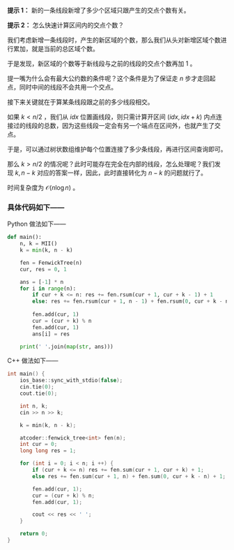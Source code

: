 **提示 1：** 新的一条线段新增了多少个区域只跟产生的交点个数有关。

**提示 2：** 怎么快速计算区间内的交点个数？

我们考虑新增一条线段时，产生的新区域的个数，那么我们从头对新增区域个数进行累加，就是当前的总区域个数。

于是发现，新区域的个数等于新线段与之前的线段的交点个数再加 $1$ 。

提一嘴为什么会有最大公约数的条件呢？这个条件是为了保证走 $n$ 步才走回起点，同时中间的线段不会共用一个交点。

接下来关键就在于算某条线段跟之前的多少线段相交。

如果 $k\lt n/2$ ，我们从 $idx$ 位置画线段，则只需计算开区间 $(idx,idx+k)$ 内点连接过的线段的总数，因为这些线段一定会有另一个端点在区间外，也就产生了交点。

于是，可以通过树状数组维护每个位置连接了多少条线段，再进行区间查询即可。

那么 $k\gt n/2$ 的情况呢？此时可能存在完全在内部的线段，怎么处理呢？我们发现 $k,n-k$ 对应的答案一样，因此，此时直接转化为 $n-k$ 的问题就行了。

时间复杂度为 $\mathcal{O}(n\log n)$ 。

### 具体代码如下——

Python 做法如下——

```Python []
def main():
    n, k = MII()
    k = min(k, n - k)

    fen = FenwickTree(n)
    cur, res = 0, 1

    ans = [-1] * n
    for i in range(n):
        if cur + k <= n: res += fen.rsum(cur + 1, cur + k - 1) + 1
        else: res += fen.rsum(cur + 1, n - 1) + fen.rsum(0, cur + k - n - 1) + 1
        
        fen.add(cur, 1)
        cur = (cur + k) % n
        fen.add(cur, 1)
        ans[i] = res

    print(' '.join(map(str, ans)))
```

C++ 做法如下——

```cpp []
int main() {
    ios_base::sync_with_stdio(false);
    cin.tie(0);
    cout.tie(0);

    int n, k;
    cin >> n >> k;

    k = min(k, n - k);

    atcoder::fenwick_tree<int> fen(n);
    int cur = 0;
    long long res = 1;

    for (int i = 0; i < n; i ++) {
        if (cur + k <= n) res += fen.sum(cur + 1, cur + k) + 1;
        else res += fen.sum(cur + 1, n) + fen.sum(0, cur + k - n) + 1;

        fen.add(cur, 1);
        cur = (cur + k) % n;
        fen.add(cur, 1);

        cout << res << ' ';
    }

    return 0;
}
```

